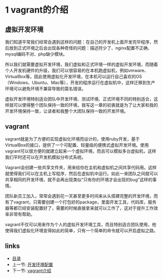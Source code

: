 # 1 vagrant的介绍

## 虚拟开发环境
我们知道平常我们经常会遇到这样的问题：在自己的开发机上面开发完毕程序，然后放到正式环境之后会出现各种奇怪的问题：描述符少了、nginx配置不正确、mysql编码不对、php缺少模块。

所以我们就需要虚拟开发环境，我们虚拟和正式环境一样的虚拟开发环境，而随着个人开发机硬件的升级，我们可以很容易的在本机跑虚拟机，例如vmware、VirtualBox等。因此使用虚拟化开发环境，在本机可以运行自己喜欢的OS（Windows、Ubuntu、Mac等），开发的程序运行在虚拟机中，这样迁移到生产环境可以避免环境不兼容导致的莫名错误。

虚拟开发环境特别适合团队中开发环境、测试环境、正式环境不同的特别适合，这样就可以使得整个团队保持一致的环境，我写这一章的初衷就是为了让大家和我的开发环境保持一致，让读者和我整个大团队保持一致的开发环境。

## vagrant
vagrant就是为了方便的实现虚拟化环境而设计的，使用ruby开发，基于VirtualBox的接口，提供了一个可配置、轻量级的便携式虚拟开发环境。使用vagrant可以很方便的就建立起来一个虚拟环境，而且可以模拟多台虚拟机，这样我们平时还可以在开发机模拟分布式系统。

Vagrant会创建一些共享文件夹，用来给你在主机和虚拟机之间共享代码用。这样就使得我们可以在主机上写程序，然后在虚拟机中运行。如此一来团队之间就可以共享相同的开发环境，就不会再出现类似“只有你的环境才会出现的bug”这样的事情。

团队新员工加入，常常会遇到花一天甚至更多时间来从头搭建完整的开发环境，而有了vagrant，只需要创建一个打包好的package，里面开发工具，代码库，服务器等都已经安装配置好了，需要的时候直接拿来就可以工作了，这对于提升工作效率非常有帮助。

vagrant不仅可以用来作为个人的虚拟开发环境工具，而且特别适合团队使用，他使得我们虚拟化环境变得如此的简单，只有一个简单的命令就可以开启虚拟之路。

## links  
  * [目录](<preface.md>)
  * 上一节: [开发环境配置](01.0.md)
  * 下一节: [vagrant介绍](<01.1.md>)